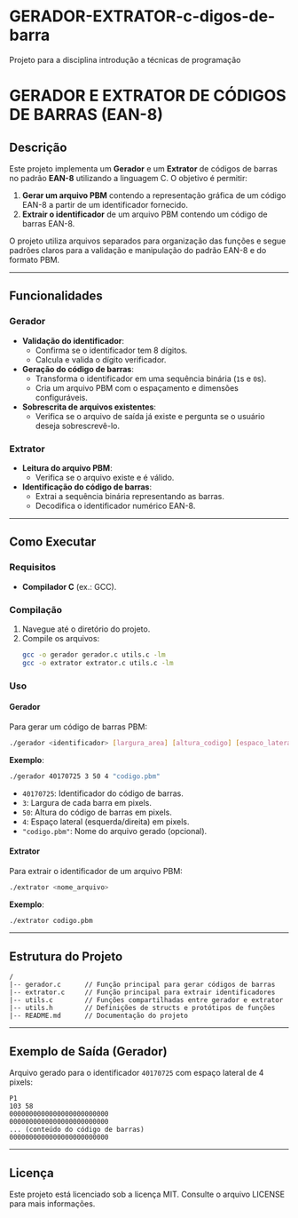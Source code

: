 # GERADOR-EXTRATOR-c-digos-de-barra
Projeto para a disciplina introdução a técnicas de programação 
# GERADOR E EXTRATOR DE CÓDIGOS DE BARRAS (EAN-8)

## Descrição
Este projeto implementa um **Gerador** e um **Extrator** de códigos de barras no padrão **EAN-8** utilizando a linguagem C. O objetivo é permitir:

1. **Gerar um arquivo PBM** contendo a representação gráfica de um código EAN-8 a partir de um identificador fornecido.
2. **Extrair o identificador** de um arquivo PBM contendo um código de barras EAN-8.

O projeto utiliza arquivos separados para organização das funções e segue padrões claros para a validação e manipulação do padrão EAN-8 e do formato PBM.

---

## Funcionalidades

### Gerador
- **Validação do identificador**:
  - Confirma se o identificador tem 8 dígitos.
  - Calcula e valida o dígito verificador.
- **Geração do código de barras**:
  - Transforma o identificador em uma sequência binária (`1`s e `0`s).
  - Cria um arquivo PBM com o espaçamento e dimensões configuráveis.
- **Sobrescrita de arquivos existentes**:
  - Verifica se o arquivo de saída já existe e pergunta se o usuário deseja sobrescrevê-lo.

### Extrator
- **Leitura do arquivo PBM**:
  - Verifica se o arquivo existe e é válido.
- **Identificação do código de barras**:
  - Extrai a sequência binária representando as barras.
  - Decodifica o identificador numérico EAN-8.

---

## Como Executar

### Requisitos
- **Compilador C** (ex.: GCC).

### Compilação
1. Navegue até o diretório do projeto.
2. Compile os arquivos:
   ```bash
   gcc -o gerador gerador.c utils.c -lm
   gcc -o extrator extrator.c utils.c -lm
   ```

### Uso

#### Gerador
Para gerar um código de barras PBM:
```bash
./gerador <identificador> [largura_area] [altura_codigo] [espaco_lateral] [nome_arquivo]
```
**Exemplo**:
```bash
./gerador 40170725 3 50 4 "codigo.pbm"
```
- `40170725`: Identificador do código de barras.
- `3`: Largura de cada barra em pixels.
- `50`: Altura do código de barras em pixels.
- `4`: Espaço lateral (esquerda/direita) em pixels.
- `"codigo.pbm"`: Nome do arquivo gerado (opcional).

#### Extrator
Para extrair o identificador de um arquivo PBM:
```bash
./extrator <nome_arquivo>
```
**Exemplo**:
```bash
./extrator codigo.pbm
```

---

## Estrutura do Projeto

```
/
|-- gerador.c      // Função principal para gerar códigos de barras
|-- extrator.c     // Função principal para extrair identificadores
|-- utils.c        // Funções compartilhadas entre gerador e extrator
|-- utils.h        // Definições de structs e protótipos de funções
|-- README.md      // Documentação do projeto
```

---

## Exemplo de Saída (Gerador)

Arquivo gerado para o identificador `40170725` com espaço lateral de 4 pixels:
```
P1
103 58
0000000000000000000000000
0000000000000000000000000
... (conteúdo do código de barras)
0000000000000000000000000
```

---

## Licença
Este projeto está licenciado sob a licença MIT. Consulte o arquivo LICENSE para mais informações.

